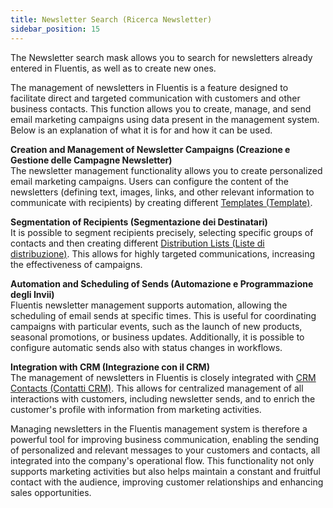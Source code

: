 ```yaml
---
title: Newsletter Search (Ricerca Newsletter)
sidebar_position: 15
---
```


The Newsletter search mask allows you to search for newsletters already entered in Fluentis, as well as to create new ones.

The management of newsletters in Fluentis is a feature designed to facilitate direct and targeted communication with customers and other business contacts. This function allows you to create, manage, and send email marketing campaigns using data present in the management system. Below is an explanation of what it is for and how it can be used.

**Creation and Management of Newsletter Campaigns (Creazione e Gestione delle Campagne Newsletter)**  
The newsletter management functionality allows you to create personalized email marketing campaigns. Users can configure the content of the newsletters (defining text, images, links, and other relevant information to communicate with recipients) by creating different [Templates (Template)](/docs/crm/budget-marketing-automation/template/template-search).

**Segmentation of Recipients (Segmentazione dei Destinatari)**  
It is possible to segment recipients precisely, selecting specific groups of contacts and then creating different [Distribution Lists (Liste di distribuzione)](/docs/crm/budget-marketing-automation/distribution-list/distribution-list-search). This allows for highly targeted communications, increasing the effectiveness of campaigns.

**Automation and Scheduling of Sends (Automazione e Programmazione degli Invii)**  
Fluentis newsletter management supports automation, allowing the scheduling of email sends at specific times. This is useful for coordinating campaigns with particular events, such as the launch of new products, seasonal promotions, or business updates. Additionally, it is possible to configure automatic sends also with status changes in workflows.

**Integration with CRM (Integrazione con il CRM)**  
The management of newsletters in Fluentis is closely integrated with [CRM Contacts (Contatti CRM)](/docs/crm/home-crm/contacts/search-contacts). This allows for centralized management of all interactions with customers, including newsletter sends, and to enrich the customer's profile with information from marketing activities.

Managing newsletters in the Fluentis management system is therefore a powerful tool for improving business communication, enabling the sending of personalized and relevant messages to your customers and contacts, all integrated into the company's operational flow. This functionality not only supports marketing activities but also helps maintain a constant and fruitful contact with the audience, improving customer relationships and enhancing sales opportunities.